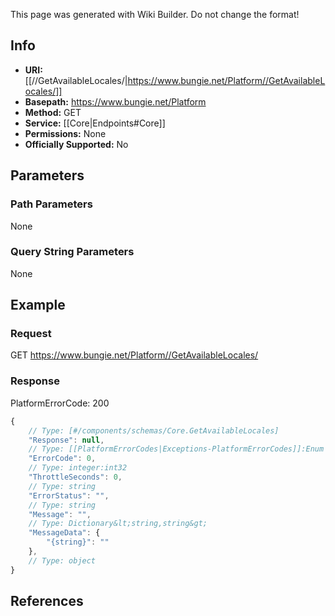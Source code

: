 <span class="wiki-builder">This page was generated with Wiki Builder. Do not change the format!</span>

## Info


* **URI:** [[//GetAvailableLocales/|https://www.bungie.net/Platform//GetAvailableLocales/]]
* **Basepath:** https://www.bungie.net/Platform
* **Method:** GET
* **Service:** [[Core|Endpoints#Core]]
* **Permissions:** None
* **Officially Supported:** No

## Parameters
### Path Parameters
None

### Query String Parameters
None

## Example
### Request
GET https://www.bungie.net/Platform//GetAvailableLocales/

### Response
PlatformErrorCode: 200
```javascript
{
    // Type: [#/components/schemas/Core.GetAvailableLocales]
    "Response": null,
    // Type: [[PlatformErrorCodes|Exceptions-PlatformErrorCodes]]:Enum
    "ErrorCode": 0,
    // Type: integer:int32
    "ThrottleSeconds": 0,
    // Type: string
    "ErrorStatus": "",
    // Type: string
    "Message": "",
    // Type: Dictionary&lt;string,string&gt;
    "MessageData": {
        "{string}": ""
    },
    // Type: object
}

```

## References
